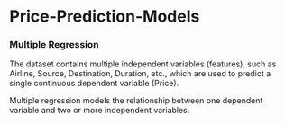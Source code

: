 # Price-Prediction-Models


### Multiple Regression
The dataset contains multiple independent variables (features), such as Airline, Source, Destination, Duration, etc., which are used to predict a single continuous dependent variable (Price).

Multiple regression models the relationship between one dependent variable and two or more independent variables.
